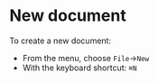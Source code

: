 # New document

To create a new document:

- From the menu, choose `File`→`New`    
- With the keyboard shortcut: `⌘N` 